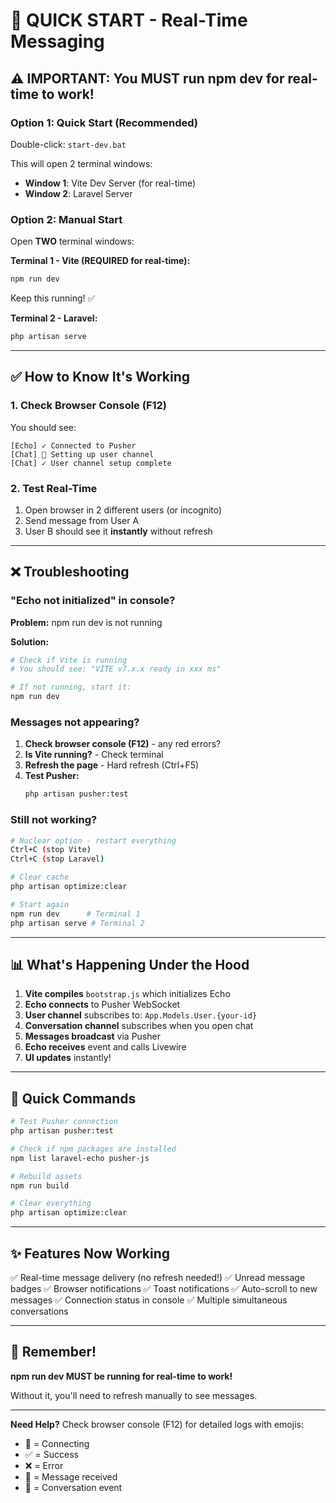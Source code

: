 # 🚀 QUICK START - Real-Time Messaging

## ⚠️ IMPORTANT: You MUST run npm dev for real-time to work!

### Option 1: Quick Start (Recommended)
Double-click: `start-dev.bat`

This will open 2 terminal windows:
- **Window 1**: Vite Dev Server (for real-time)
- **Window 2**: Laravel Server

### Option 2: Manual Start

Open **TWO** terminal windows:

**Terminal 1 - Vite (REQUIRED for real-time):**
```bash
npm run dev
```
Keep this running! ✅

**Terminal 2 - Laravel:**
```bash
php artisan serve
```

---

## ✅ How to Know It's Working

### 1. Check Browser Console (F12)
You should see:
```
[Echo] ✓ Connected to Pusher
[Chat] 🔌 Setting up user channel
[Chat] ✓ User channel setup complete
```

### 2. Test Real-Time
1. Open browser in 2 different users (or incognito)
2. Send message from User A
3. User B should see it **instantly** without refresh

---

## ❌ Troubleshooting

### "Echo not initialized" in console?
**Problem:** npm run dev is not running

**Solution:**
```bash
# Check if Vite is running
# You should see: "VITE v7.x.x ready in xxx ms"

# If not running, start it:
npm run dev
```

### Messages not appearing?
1. **Check browser console (F12)** - any red errors?
2. **Is Vite running?** - Check terminal
3. **Refresh the page** - Hard refresh (Ctrl+F5)
4. **Test Pusher:**
   ```bash
   php artisan pusher:test
   ```

### Still not working?
```bash
# Nuclear option - restart everything
Ctrl+C (stop Vite)
Ctrl+C (stop Laravel)

# Clear cache
php artisan optimize:clear

# Start again
npm run dev      # Terminal 1
php artisan serve # Terminal 2
```

---

## 📊 What's Happening Under the Hood

1. **Vite compiles** `bootstrap.js` which initializes Echo
2. **Echo connects** to Pusher WebSocket
3. **User channel** subscribes to: `App.Models.User.{your-id}`
4. **Conversation channel** subscribes when you open chat
5. **Messages broadcast** via Pusher
6. **Echo receives** event and calls Livewire
7. **UI updates** instantly!

---

## 🎯 Quick Commands

```bash
# Test Pusher connection
php artisan pusher:test

# Check if npm packages are installed
npm list laravel-echo pusher-js

# Rebuild assets
npm run build

# Clear everything
php artisan optimize:clear
```

---

## ✨ Features Now Working

✅ Real-time message delivery (no refresh needed!)
✅ Unread message badges
✅ Browser notifications
✅ Toast notifications
✅ Auto-scroll to new messages
✅ Connection status in console
✅ Multiple simultaneous conversations

---

## 🔑 Remember!

**npm run dev MUST be running for real-time to work!**

Without it, you'll need to refresh manually to see messages.

---

**Need Help?**
Check browser console (F12) for detailed logs with emojis:
- 🔌 = Connecting
- ✅ = Success
- ❌ = Error
- 📨 = Message received
- 💬 = Conversation event
